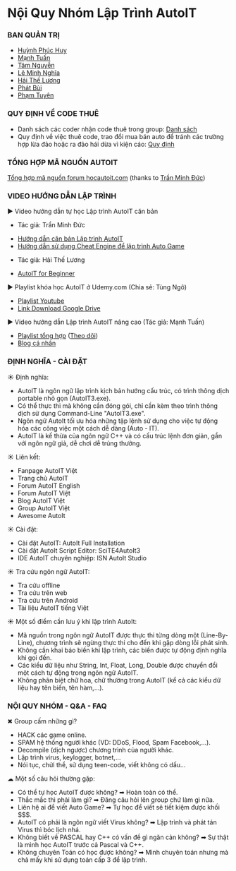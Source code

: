 # Nội Quy Nhóm Lập Trình AutoIT

### BAN QUẢN TRỊ

- [Huỳnh Phúc Huy][1]
- [Mạnh Tuấn][2]
- [Tâm Nguyễn][3]
- [Lê Minh Nghĩa][4]
- [Hải Thế Lương][5]
- [Phát Bùi][6]
- [Phạm Tuyên][7]

[1]: https://fb.me/yagarai
[2]: https://fb.me/manhtuan1412
[3]: https://fb.me/iwanna1773
[4]: https://fb.me/endlesslove1998
[5]: https://fb.me/Skyfinally
[6]: https://fb.me/sight.love
[7]: https://fb.me/langtudongnai45

### QUY ĐỊNH VỀ CODE THUÊ

- Danh sách các coder nhận code thuê trong group: [Danh sách](http://autoitvn.com/threads/tong-hop-danh-sach-coder-nhan-code-thue.198/)
- Quy định về việc thuê code, trao đổi mua bán auto để tránh các trường hợp lừa đảo hoặc ra đảo hái dừa vì kiện cáo: [Quy định](https://www.facebook.com/groups/autoitscript/permalink/1873191839572994/)

### TỔNG HỢP MÃ NGUỒN AUTOIT

[Tổng hợp mã nguồn forum hocautoit.com](https://drive.google.com/drive/u/0/folders/0B-12mweFelS-MnRVNzFDWEVyems) (thanks to [Trần Minh Đức](https://fb.me/tmd18116))

### VIDEO HƯỚNG DẪN LẬP TRÌNH

► Video hướng dẫn tự học Lập trình AutoIT căn bản
- Tác giả: Trần Minh Đức
 + [Hướng dẫn căn bản Lập trình AutoIT](http://goo.gl/11T4KK)
 + [Hướng dẫn sử dụng Cheat Engine để lập trình Auto Game](http://goo.gl/2WXeiO)
- Tác giả: Hải Thế Lương
 + [AutoIT for Beginner](http://goo.gl/kejGZg)

► Playlist khóa học AutoIT ở Udemy.com (Chia sẻ: Tùng Ngô)
- [Playlist Youtube](https://www.youtube.com/playlist?list=PLsgdsGVTmcoppWjF0HNnItPXTVfTXtnv4)
- [Link Download Google Drive](https://drive.google.com/file/d/0B8T8MEQIooPAMjNDMzJLLU0zb0E/view)

► Video hướng dẫn Lập trình AutoIT nâng cao (Tác giả: Mạnh Tuấn)
- [Playlist tổng hợp](http://goo.gl/47X9JR) ([Theo dõi](http://goo.gl/J92rsc))
- [Blog cá nhân](https://junookyo.blogspot.com/search/label/AutoIT)

### ĐỊNH NGHĨA - CÀI ĐẶT

☀ Định nghĩa:

- AutoIT là ngôn ngữ lập trình kịch bản hướng cấu trúc, có trình thông dịch portable nhỏ gọn (AutoIT3.exe).
- Có thể thực thi mà không cần đóng gói, chỉ cần kèm theo trình thông dịch sử dụng Command-Line "AutoIT3.exe".
- Ngôn ngữ AutoIt tối ưu hóa những tập lệnh sử dụng cho việc tự động hóa các công việc một cách dễ dàng (Auto - IT).
- AutoIT là kế thừa của ngôn ngữ C++ và có cấu trúc lệnh đơn giản, gần với ngôn ngữ giả, dễ chơi dễ trúng thưởng.

☀ Liên kết:

- Fanpage AutoIT Việt
- Trang chủ AutoIT
- Forum AutoIT English
- Forum AutoIT Việt
- Blog AutoIT Việt
- Group AutoIT Việt
- Awesome AutoIt

☀ Cài đặt:

- Cài đặt AutoIT: AutoIt Full Installation
- Cài đặt AutoIt Script Editor: SciTE4AutoIt3
- IDE AutoIT chuyên nghiệp: ISN AutoIt Studio 

☀ Tra cứu ngôn ngữ AutoIT:
- Tra cứu offline
- Tra cứu trên web
- Tra cứu trên Android
- Tài liệu AutoIT tiếng Việt

☀ Một số điểm cần lưu ý khi lập trình AutoIt:
- Mã nguồn trong ngôn ngữ AutoIT được thực thi từng dòng một (Line-By-Line), chương trình sẽ ngừng thực thi cho đến khi gặp dòng lỗi phát sinh.
- Không cần khai báo biến khi lập trình, các biến được tự động định nghĩa khi gọi đến.
- Các kiểu dữ liệu như String, Int, Float, Long, Double được chuyển đổi một cách tự động trong ngôn ngữ AutoIT.
- Không phân biệt chữ hoa, chữ thường trong AutoIT (kể cả các kiểu dữ liệu hay tên biến, tên hàm,...).

### NỘI QUY NHÓM - Q&A - FAQ

✖ Group cấm những gì?
- HACK các game online.
- SPAM hệ thống người khác (VD: DDoS, Flood, Spam Facebook,...).
- Decompile (dịch ngược) chương trình của người khác.
- Lập trình virus, keylogger, botnet,...
- Nói tục, chửi thề, sử dụng teen-code, viết không có dấu...

☁ Một số câu hỏi thường gặp:
- Có thể tự học AutoIT được không? ➡ Hoàn toàn có thể.
- Thắc mắc thì phải làm gì? ➡ Đăng câu hỏi lên group chứ làm gì nữa.
- Liên hệ ai để viết Auto Game? ➡ Tự học để viết sẽ tiết kiệm được khối $$$.
- AutoIT có phải là ngôn ngữ viết Virus không? ➡ Lập trình và phát tán Virus thì bóc lịch nhá.
- Không biết về PASCAL hay C++ có vấn đề gì ngăn cản không? ➡ Sự thật là mình học AutoIT trước cả Pascal và C++.
- Không chuyên Toán có học được không? ➡ Mình chuyên toán nhưng mà chả mấy khi sử dụng toán cấp 3 để lập trình.
